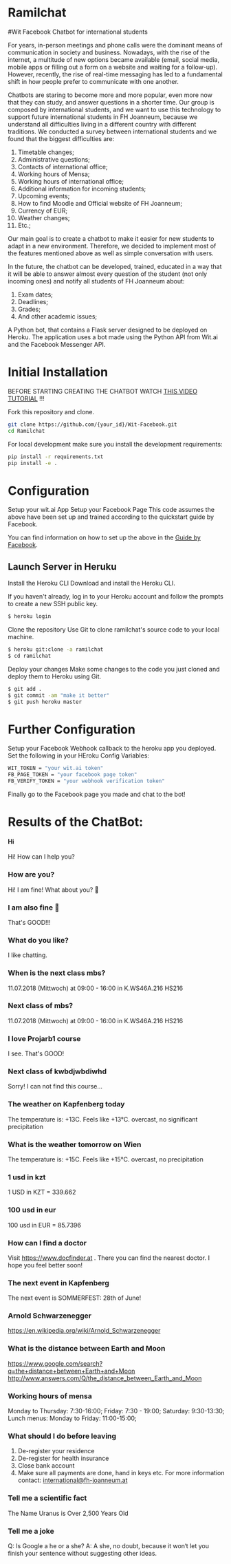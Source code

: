 # Ramilchat
#Wit Facebook Chatbot for international students

For years, in-person meetings and phone calls were the dominant means of communication in society and business. Nowadays, with the rise of the internet, a multitude of new options became available (email, social media, mobile apps or filling out a form on a website and waiting for a follow-up). However, recently, the rise of real-time messaging has led to a fundamental shift in how people prefer to communicate with one another.

Chatbots are staring to become more and more popular, even more now that they can study, and answer questions in a shorter time. Our group is composed by international students, and we want to use this technology to support future international students in FH Joanneum, because we understand all difficulties living in a different country with different traditions. We conducted a survey between international students and we found that the biggest difficulties are:
	
1.	Timetable changes;
2.	Administrative questions;
3.	Contacts of international office;
4.	Working hours of Mensa;
5.	Working hours of international office;
6.	Additional information for incoming students;
7.	Upcoming events;
8.	How to find Moodle and Official website of FH Joanneum;
9.	Currency of EUR;
10.	Weather changes;
11.	Etc.;

Our main goal is to create a chatbot to make it easier for new students to adapt in a new environment. Therefore, we decided to implement most of the features mentioned above as well as simple conversation with users.

In the future, the chatbot can be developed, trained, educated in a way that it will be able to answer almost every question of the student (not only incoming ones) and notify all students of FH Joanneum about:

  1.	Exam dates;
  2.	Deadlines;
  3.	Grades;
  4.	And other academic issues;


A Python bot, that contains a Flask server designed to be deployed on Heroku. The application uses a bot made using the Python API from Wit.ai and the Facebook Messenger API.

# Initial Installation

BEFORE STARTING CREATING THE CHATBOT WATCH [THIS VIDEO TUTORIAL](https://www.youtube.com/watch?v=uU4pjtcbFeg&index=1&list=PLyb_C2HpOQSC4M3lzzrql7DSppTeAxh-x) !!!

Fork this repository and clone.

```bash
git clone https://github.com/{your_id}/Wit-Facebook.git
cd Ramilchat
```
For local development make sure you install the development requirements:

```bash
pip install -r requirements.txt
pip install -e .
```

# Configuration
Setup your wit.ai App
Setup your Facebook Page
This code assumes the above have been set up and trained according to the quickstart guide by Facebook.

You can find information on how to set up the above in the [Guide by Facebook](https://developers.facebook.com/quickstarts/?platform=web).

## Launch Server in Heruku

Install the Heroku CLI
Download and install the Heroku CLI.

If you haven't already, log in to your Heroku account and follow the prompts to create a new SSH public key.
```bash
$ heroku login
```

Clone the repository
Use Git to clone ramilchat's source code to your local machine.

```bash
$ heroku git:clone -a ramilchat
$ cd ramilchat
```

Deploy your changes
Make some changes to the code you just cloned and deploy them to Heroku using Git.
```bash
$ git add .
$ git commit -am "make it better"
$ git push heroku master
```
# Further Configuration
Setup your Facebook Webhook callback to the heroku app you deployed.
Set the following in your HEroku Config Variables:
```bash
WIT_TOKEN = "your wit.ai token"
FB_PAGE_TOKEN = "your facebook page token"
FB_VERIFY_TOKEN = "your webhook verification token"
```
Finally go to the Facebook page you made and chat to the bot!

# Results of the ChatBot:

#### Hi
Hi! How can I help you?
### How are you?
Hi! I am fine! What about you? 🙂
### I am also fine 🙂
That's GOOD!!!
### What do you like?
I like chatting.
### When is the next class mbs?
11.07.2018 (Mittwoch) at 09:00 - 16:00 in K.WS46A.216 HS216
### Next class of mbs?
11.07.2018 (Mittwoch) at 09:00 - 16:00 in K.WS46A.216 HS216
### I love Projarb1 course
I see. That's GOOD!
### Next class of kwbdjwbdiwhd
Sorry! I can not find this course...
### The weather on Kapfenberg today
The temperature is: +13C. Feels like +13°C. overcast, no significant precipitation
### What is the weather tomorrow on Wien
The temperature is: +15C. Feels like +15°C. overcast, no precipitation
### 1 usd in kzt
1 USD in KZT = 339.662
### 100 usd in eur
100 usd in EUR = 85.7396
### How can I find a doctor
Visit https://www.docfinder.at . There you can find the nearest doctor. I hope you feel better soon!
### The next event in Kapfenberg
The next event is SOMMERFEST: 28th of June!
### Arnold Schwarzenegger
https://en.wikipedia.org/wiki/Arnold_Schwarzenegger
### What is the distance between Earth and Moon
https://www.google.com/search?q=the+distance+between+Earth+and+Moon
http://www.answers.com/Q/the_distance_between_Earth_and_Moon
### Working hours of mensa
Monday to Thursday: 7:30-16:00;
Friday: 7:30 - 19:00;
Saturday: 9:30-13:30;
Lunch menus: Monday to Friday: 11:00-15:00;

### What should I do before leaving
1. De-register your residence
2. De-register for health insurance
3. Close bank account
4. Make sure all payments are done, hand in keys etc.
For more information contact: international@fh-joanneum.at
### Tell me a scientific fact
The Name Uranus is Over 2,500 Years Old
### Tell me a joke
Q: Is Google a he or a she?
A: A she, no doubt, because it won‘t let you finish your sentence without suggesting other ideas.
